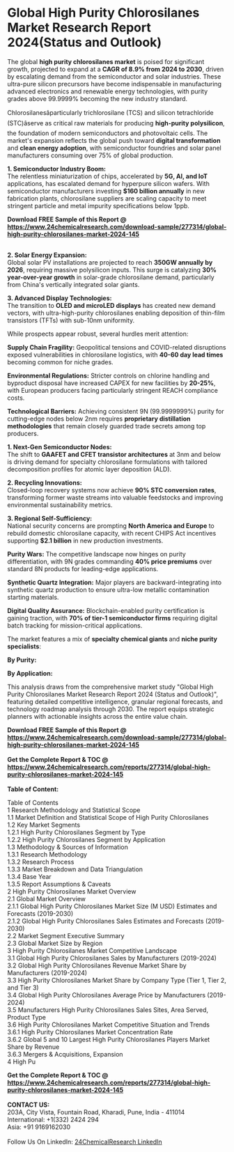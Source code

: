 <h1>Global High Purity Chlorosilanes Market Research Report 2024(Status and Outlook)</h1><p>The global <strong>high purity chlorosilanes market</strong> is poised for significant growth, projected to expand at a <strong>CAGR of 8.9% from 2024 to 2030</strong>, driven by escalating demand from the semiconductor and solar industries. These ultra-pure silicon precursors have become indispensable in manufacturing advanced electronics and renewable energy technologies, with purity grades above 99.9999% becoming the new industry standard.</p><p>Chlorosilanesâparticularly trichlorosilane (TCS) and silicon tetrachloride (STC)âserve as critical raw materials for producing <strong>high-purity polysilicon</strong>, the foundation of modern semiconductors and photovoltaic cells. The market's expansion reflects the global push toward <strong>digital transformation</strong> and <strong>clean energy adoption</strong>, with semiconductor foundries and solar panel manufacturers consuming over 75% of global production.</p><p><strong>1. Semiconductor Industry Boom:</strong><br>
The relentless miniaturization of chips, accelerated by <strong>5G, AI, and IoT</strong> applications, has escalated demand for hyperpure silicon wafers. With semiconductor manufacturers investing <strong>$160 billion annually</strong> in new fabrication plants, chlorosilane suppliers are scaling capacity to meet stringent particle and metal impurity specifications below 1ppb.</p><div><b>Download FREE Sample of this Report @ 
            <a href="https://www.24chemicalresearch.com/download-sample/277314/global-high-purity-chlorosilanes-market-2024-145">
            https://www.24chemicalresearch.com/download-sample/277314/global-high-purity-chlorosilanes-market-2024-145</a></b></div><br><p><strong>2. Solar Energy Expansion:</strong><br>
Global solar PV installations are projected to reach <strong>350GW annually by 2026</strong>, requiring massive polysilicon inputs. This surge is catalyzing <strong>30% year-over-year growth</strong> in solar-grade chlorosilane demand, particularly from China's vertically integrated solar giants.</p><p><strong>3. Advanced Display Technologies:</strong><br>
The transition to <strong>OLED and microLED displays</strong> has created new demand vectors, with ultra-high-purity chlorosilanes enabling deposition of thin-film transistors (TFTs) with sub-10nm uniformity.</p><p>While prospects appear robust, several hurdles merit attention:</p><p><strong>Supply Chain Fragility:</strong> Geopolitical tensions and COVID-related disruptions exposed vulnerabilities in chlorosilane logistics, with <strong>40-60 day lead times</strong> becoming common for niche grades.</p><p><strong>Environmental Regulations:</strong> Stricter controls on chlorine handling and byproduct disposal have increased CAPEX for new facilities by <strong>20-25%</strong>, with European producers facing particularly stringent REACH compliance costs.</p><p><strong>Technological Barriers:</strong> Achieving consistent 9N (99.9999999%) purity for cutting-edge nodes below 2nm requires <strong>proprietary distillation methodologies</strong> that remain closely guarded trade secrets among top producers.</p><p><strong>1. Next-Gen Semiconductor Nodes:</strong><br>
The shift to <strong>GAAFET and CFET transistor architectures</strong> at 3nm and below is driving demand for specialty chlorosilane formulations with tailored decomposition profiles for atomic layer deposition (ALD).</p><p><strong>2. Recycling Innovations:</strong><br>
Closed-loop recovery systems now achieve <strong>90% STC conversion rates</strong>, transforming former waste streams into valuable feedstocks and improving environmental sustainability metrics.</p><p><strong>3. Regional Self-Sufficiency:</strong><br>
National security concerns are prompting <strong>North America and Europe</strong> to rebuild domestic chlorosilane capacity, with recent CHIPS Act incentives supporting <strong>$2.1 billion</strong> in new production investments.</p><p><strong>Purity Wars:</strong> The competitive landscape now hinges on purity differentiation, with 9N grades commanding <strong>40% price premiums</strong> over standard 8N products for leading-edge applications.</p><p><strong>Synthetic Quartz Integration:</strong> Major players are backward-integrating into synthetic quartz production to ensure ultra-low metallic contamination starting materials.</p><p><strong>Digital Quality Assurance:</strong> Blockchain-enabled purity certification is gaining traction, with <strong>70% of tier-1 semiconductor firms</strong> requiring digital batch tracking for mission-critical applications.</p><p>The market features a mix of <strong>specialty chemical giants </strong>and <strong>niche purity specialists</strong>:</p><p><strong>By Purity:</strong></p><p><strong>By Application:</strong></p><p>This analysis draws from the comprehensive market study "Global High Purity Chlorosilanes Market Research Report 2024 (Status and Outlook)", featuring detailed competitive intelligence, granular regional forecasts, and technology roadmap analysis through 2030. The report equips strategic planners with actionable insights across the entire value chain.</p><div><b>Download FREE Sample of this Report @ 
            <a href="https://www.24chemicalresearch.com/download-sample/277314/global-high-purity-chlorosilanes-market-2024-145">
            https://www.24chemicalresearch.com/download-sample/277314/global-high-purity-chlorosilanes-market-2024-145</a></b></div><br><div><b>Get the Complete Report & TOC @ 
            <a href="https://www.24chemicalresearch.com/reports/277314/global-high-purity-chlorosilanes-market-2024-145">
            https://www.24chemicalresearch.com/reports/277314/global-high-purity-chlorosilanes-market-2024-145</a></b></div><br>
            <b>Table of Content:</b><p>Table of Contents<br />
1 Research Methodology and Statistical Scope<br />
1.1 Market Definition and Statistical Scope of High Purity Chlorosilanes<br />
1.2 Key Market Segments<br />
1.2.1 High Purity Chlorosilanes Segment by Type<br />
1.2.2 High Purity Chlorosilanes Segment by Application<br />
1.3 Methodology & Sources of Information<br />
1.3.1 Research Methodology<br />
1.3.2 Research Process<br />
1.3.3 Market Breakdown and Data Triangulation<br />
1.3.4 Base Year<br />
1.3.5 Report Assumptions & Caveats<br />
2 High Purity Chlorosilanes Market Overview<br />
2.1 Global Market Overview<br />
2.1.1 Global High Purity Chlorosilanes Market Size (M USD) Estimates and Forecasts (2019-2030)<br />
2.1.2 Global High Purity Chlorosilanes Sales Estimates and Forecasts (2019-2030)<br />
2.2 Market Segment Executive Summary<br />
2.3 Global Market Size by Region<br />
3 High Purity Chlorosilanes Market Competitive Landscape<br />
3.1 Global High Purity Chlorosilanes Sales by Manufacturers (2019-2024)<br />
3.2 Global High Purity Chlorosilanes Revenue Market Share by Manufacturers (2019-2024)<br />
3.3 High Purity Chlorosilanes Market Share by Company Type (Tier 1, Tier 2, and Tier 3)<br />
3.4 Global High Purity Chlorosilanes Average Price by Manufacturers (2019-2024)<br />
3.5 Manufacturers High Purity Chlorosilanes Sales Sites, Area Served, Product Type<br />
3.6 High Purity Chlorosilanes Market Competitive Situation and Trends<br />
3.6.1 High Purity Chlorosilanes Market Concentration Rate<br />
3.6.2 Global 5 and 10 Largest High Purity Chlorosilanes Players Market Share by Revenue<br />
3.6.3 Mergers & Acquisitions, Expansion<br />
4 High Pu</p><div><b>Get the Complete Report & TOC @ 
            <a href="https://www.24chemicalresearch.com/reports/277314/global-high-purity-chlorosilanes-market-2024-145">
            https://www.24chemicalresearch.com/reports/277314/global-high-purity-chlorosilanes-market-2024-145</a></b></div><br><b>CONTACT US:</b><br>
            203A, City Vista, Fountain Road, Kharadi, Pune, India - 411014<br>
            International: +1(332) 2424 294<br>
            Asia: +91 9169162030 <br><br>
            Follow Us On LinkedIn: <a href="https://www.linkedin.com/company/24chemicalresearch/">24ChemicalResearch LinkedIn</a>